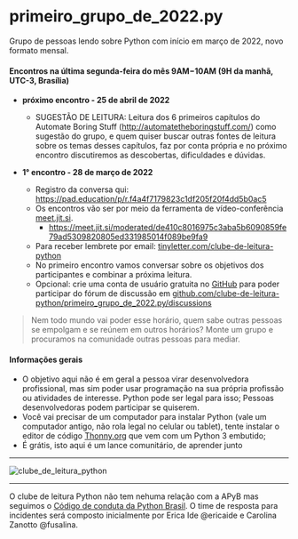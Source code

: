 # primeiro_grupo_de_2022.py

Grupo de pessoas lendo sobre Python com início em março de 2022, novo formato mensal.

#### Encontros na última segunda-feira do mês 9AM−10AM (9H da manhã, UTC-3, Brasília) 

- **próximo encontro - 25 de abril de 2022**
 
   - SUGESTÃO DE LEITURA:
     Leitura dos 6 primeiros capítulos do Automate Boring Stuff (http://automatetheboringstuff.com/) como sugestão do grupo, e quem quiser buscar outras      fontes de leitura sobre os temas desses capítulos, faz por conta própria e no próximo encontro discutiremos as descobertas, dificuldades e dúvidas.
 
- **1° encontro - 28 de março de 2022**
  - Registro da conversa qui: https://pad.education/p/r.f4a4f7179823c1df205f20f4dd5b0ac5
  - Os encontros vão ser por meio da ferramenta de vídeo-conferência [meet.jit.si](https://meet.jit.si/).
     - https://meet.jit.si/moderated/de410c8016975c3aba5b6090859fe79ad5309820805ed331985014f089be9fa9
  - Para receber lembrete por email: [tinyletter.com/clube-de-leitura-python](https://tinyletter.com/clube-de-leitura-python)
  - No primeiro encontro vamos conversar sobre os objetivos dos participantes e combinar a próxima leitura.
  - Opcional: crie uma conta de usuário gratuita no [GitHub](https://github.com/signup) para poder participar do fórum de discussão em [github.com/clube-de-leitura-python/primeiro_grupo_de_2022.py/discussions](https://github.com/clube-de-leitura-python/primeiro_grupo_de_2022.py/discussions)

> Nem todo mundo vai poder esse horário, quem sabe outras pessoas se empolgam e se reúnem em outros horários?
> Monte um grupo e procuramos na comunidade outras pessoas para mediar.

#### Informações gerais
- O objetivo aqui não é em geral a pessoa virar desenvolvedora profissional, mas sim poder usar programação na sua própria profissão ou atividades de interesse. Python pode ser legal para isso; Pessoas desenvolvedoras podem participar se quiserem.
- Você vai precisar de um computador para instalar Python (vale um computador antigo, não rola legal no celular ou tablet), tente instalar o editor de código [Thonny.org](https://thonny.org) que vem com um Python 3 embutido;
- É grátis, isto aqui é um lance comunitário, de aprender junto

---

![clube_de_leitura_python](https://user-images.githubusercontent.com/3694604/126589139-b52c2bc0-937a-4238-b3ba-189dec5d4c64.png)

---

O clube de leitura Python não tem nehuma relação com a APyB mas seguimos o [Código de conduta da Python Brasil](https://python.org.br/cdc/). O time de resposta para incidentes será composto inicialmente por Erica Ide @ericaide e Carolina Zanotto @fusalina.
